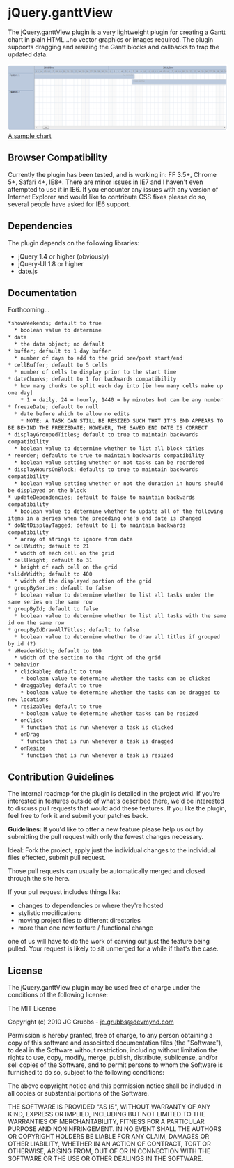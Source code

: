 jQuery.ganttView
================

The jQuery.ganttView plugin is a very lightweight plugin for creating a Gantt chart in plain HTML...no vector graphics or images required.  The plugin supports dragging and resizing the Gantt blocks and callbacks to trap the updated data.

[![Sample Gantt](https://raw.githubusercontent.com/thegrubbsian/jquery.ganttView/master/example/jquery-ganttview.png) A sample chart](http://thegrubbsian.github.io/jquery.ganttView/example/index.html)


Browser Compatibility
---------------------
Currently the plugin has been tested, and is working in: FF 3.5+, Chrome 5+, Safari 4+, IE8+.  There are minor issues in IE7 and I haven't even attempted to use it in IE6.  If you encounter any issues with any version of Internet Explorer and would like to contribute CSS fixes please do so, several people have asked for IE6 support.


Dependencies
------------
The plugin depends on the following libraries:

- jQuery 1.4 or higher (obviously)
- jQuery-UI 1.8 or higher
- date.js


Documentation
-------------
Forthcoming...

    *showWeekends; default to true
      * boolean value to determine 
    * data
      * the data object; no default
    * buffer; default to 1 day buffer
      * number of days to add to the grid pre/post start/end
    * cellBuffer; default to 5 cells
      * number of cells to display prior to the start time
    * dateChunks; default to 1 for backwards compatibility
      * how many chunks to split each day into [ie how many cells make up one day]
        * 1 = daily, 24 = hourly, 1440 = by minutes but can be any number
    * freezeDate; default to null
      * date before which to allow no edits 
        * NOTE: A TASK CAN STILL BE RESIZED SUCH THAT IT'S END APPEARS TO BE BEHIND THE FREEZEDATE; HOWEVER, THE SAVED END DATE IS CORRECT
    * displayGroupedTitles; default to true to maintain backwards compatibility
      * boolean value to determine whether to list all block titles
    * reorder; defaults to true to maintain backwards compatibility
      * boolean value setting whether or not tasks can be reordered
    * displayHoursOnBlock; defaults to true to maintain backwards compatibility
      * boolean value setting whether or not the duration in hours should be displayed on the block
    * updateDependencies; default to false to maintain backwards compatibility
      * boolean value to determine whether to update all of the following items in a series when the preceding one's end date is changed
    * doNotDisplayTagged; default to [] to maintain backwards compatibility
      * array of strings to ignore from data
    * cellWidth; default to 21
      * width of each cell on the grid
    * cellHeight; default to 31
      * height of each cell on the grid
    *slideWidth; default to 400
      * width of the displayed portion of the grid
    * groupBySeries; default to false
      * boolean value to determine whether to list all tasks under the same series on the same row
    * groupById; default to false
      * boolean value to determine whether to list all tasks with the same id on the same row
    * groupByIdDrawAllTitles; default to false
      * boolean value to determine whether to draw all titles if grouped by id (?)
    * vHeaderWidth; default to 100
      * width of the section to the right of the grid
    * behavior
      * clickable; default to true
        * boolean value to determine whether the tasks can be clicked
      * draggable; default to true
        * boolean value to determine whether the tasks can be dragged to new locations
      * resizable; default to true
        * boolean value to determine whether tasks can be resized
      * onClick
        * function that is run whenever a task is clicked
      * onDrag
        * function that is run whenever a task is dragged
      * onResize
        * function that is run whenever a task is resized

Contribution Guidelines
------------
The internal roadmap for the plugin is detailed in the project wiki. If you're interested in features outside of what's described there, we'd be interested to discuss pull requests that would add these features.  If you like the plugin, feel free to fork it and submit your patches back.

**Guidelines:** If you'd like to offer a new feature please help us out by submitting the pull request with only the fewest changes necessary. 

Ideal: Fork the project, apply just the individual changes to the individual files effected, submit pull request. 

Those pull requests can usually be automatically merged and closed through the site here. 

If your pull request includes things like:

- changes to dependencies or where they're hosted
- stylistic modifications
- moving project files to different directories
- more than one new feature / functional change

one of us will have to do the work of carving out just the feature being pulled. Your request is likely to sit unmerged for a while if that's the case. 


License
-------
The jQuery.ganttView plugin may be used free of charge under the conditions 
of the following license:

The MIT License

Copyright (c) 2010 JC Grubbs - jc.grubbs@devmynd.com

Permission is hereby granted, free of charge, to any person obtaining a copy
of this software and associated documentation files (the "Software"), to deal
in the Software without restriction, including without limitation the rights
to use, copy, modify, merge, publish, distribute, sublicense, and/or sell
copies of the Software, and to permit persons to whom the Software is
furnished to do so, subject to the following conditions:

The above copyright notice and this permission notice shall be included in
all copies or substantial portions of the Software.

THE SOFTWARE IS PROVIDED "AS IS", WITHOUT WARRANTY OF ANY KIND, EXPRESS OR
IMPLIED, INCLUDING BUT NOT LIMITED TO THE WARRANTIES OF MERCHANTABILITY,
FITNESS FOR A PARTICULAR PURPOSE AND NONINFRINGEMENT. IN NO EVENT SHALL THE
AUTHORS OR COPYRIGHT HOLDERS BE LIABLE FOR ANY CLAIM, DAMAGES OR OTHER
LIABILITY, WHETHER IN AN ACTION OF CONTRACT, TORT OR OTHERWISE, ARISING FROM,
OUT OF OR IN CONNECTION WITH THE SOFTWARE OR THE USE OR OTHER DEALINGS IN
THE SOFTWARE.
